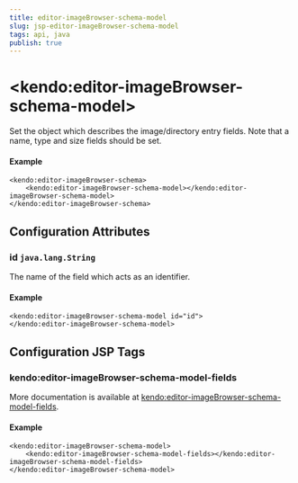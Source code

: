```yaml
---
title: editor-imageBrowser-schema-model
slug: jsp-editor-imageBrowser-schema-model
tags: api, java
publish: true
---
```


# \<kendo:editor-imageBrowser-schema-model\>

Set the object which describes the image/directory entry fields. Note that a name, type and size fields should be set.

#### Example
    <kendo:editor-imageBrowser-schema>
        <kendo:editor-imageBrowser-schema-model></kendo:editor-imageBrowser-schema-model>
    </kendo:editor-imageBrowser-schema>

## Configuration Attributes

### id `java.lang.String`

The name of the field which acts as an identifier.

#### Example
    <kendo:editor-imageBrowser-schema-model id="id">
    </kendo:editor-imageBrowser-schema-model>


##  Configuration JSP Tags

### kendo:editor-imageBrowser-schema-model-fields



More documentation is available at [kendo:editor-imageBrowser-schema-model-fields](editor/imagebrowser-schema-model-fields).

#### Example

    <kendo:editor-imageBrowser-schema-model>
        <kendo:editor-imageBrowser-schema-model-fields></kendo:editor-imageBrowser-schema-model-fields>
    </kendo:editor-imageBrowser-schema-model>


